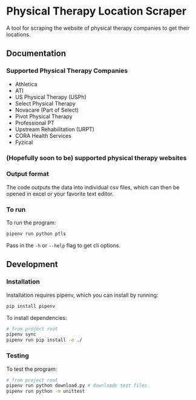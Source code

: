 # Physical Therapy Location Scraper

A tool for scraping the website of physical therapy companies to get their locations.

## Documentation

### Supported Physical Therapy Companies

* Athletica
* ATI
* US Physical Therapy (USPh)
* Select Physical Therapy
* Novacare (Part of Select)
* Pivot Physical Therapy
* Professional PT
* Upstream Rehabilitation (URPT)
* CORA Health Services
* Fyzical

### (Hopefully soon to be) supported physical therapy websites


### Output format

The code outputs the data into individual csv files, which can then be opened in excel or your favorite text editor.

### To run

To run the program:

~~~~bash
pipenv run python ptls
~~~~

Pass in the `-h` or `--help` flag to get cli options.

## Development

### Installation

Installation requires pipenv, which you can install by running:

~~~~bash
pip install pipenv
~~~~

To install dependencies:

~~~~bash
# from project root
pipenv sync
pipenv run pip install -e ./
~~~~

### Testing

To test the program:

~~~~bash
# from project root
pipenv run python download.py # downloads test files
pipenv run python -m unittest
~~~~